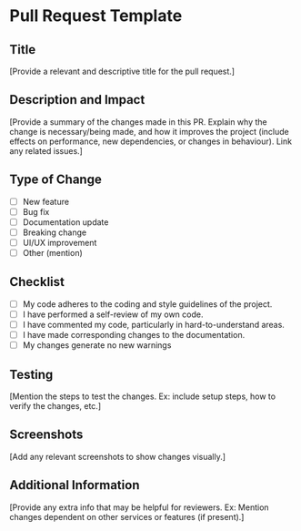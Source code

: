 # Pull Request Template

## Title
[Provide a relevant and descriptive title for the pull request.]


## Description and Impact
[Provide a summary of the changes made in this PR. Explain why the change is necessary/being made, and how it improves the project (include effects on performance, new dependencies, or changes in behaviour). Link any related issues.]

## Type of Change
- [ ] New feature
- [ ] Bug fix
- [ ] Documentation update
- [ ] Breaking change
- [ ] UI/UX improvement
- [ ] Other (mention) 

## Checklist
- [ ] My code adheres to the coding and style guidelines of the project.
- [ ] I have performed a self-review of my own code.
- [ ] I have commented my code, particularly in hard-to-understand areas.
- [ ] I have made corresponding changes to the documentation.
- [ ] My changes generate no new warnings 

## Testing
[Mention the steps to test the changes. Ex: include setup steps, how to verify the changes, etc.] 

## Screenshots 
[Add any relevant screenshots to show changes visually.]

## Additional Information
[Provide any extra info that may be helpful for reviewers. Ex: Mention changes dependent on other services or features (if present).] 
